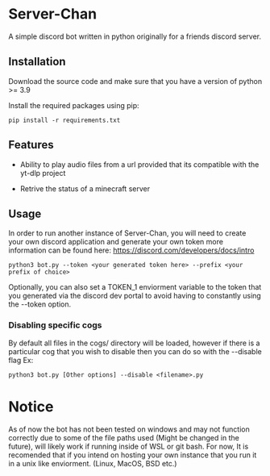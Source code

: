 # Server-Chan
A simple discord bot written in python originally for a friends discord server.

## Installation
Download the source code and make sure that you have a version of python >= 3.9

Install the required packages using pip:

    pip install -r requirements.txt

## Features
- Ability to play audio files from a url provided that its compatible
with the yt-dlp project

- Retrive the status of a minecraft server

## Usage
In order to run another instance of Server-Chan, you will need to create your own discord application and generate your own token
more information can be found here: https://discord.com/developers/docs/intro

    python3 bot.py --token <your generated token here> --prefix <your prefix of choice>

Optionally, you can also set a TOKEN_1 enviorment variable to the token that you generated via the discord dev portal to avoid having to constantly using the --token option.

### Disabling specific cogs
By default all files in the cogs/ directory will be loaded, however if there is a particular cog that you wish to disable then you can do so with the --disable flag
Ex:

    python3 bot.py [Other options] --disable <filename>.py

# Notice
As of now the bot has not been tested on windows and may not function correctly due to some of the file paths used (Might be changed in the future), will likely
work if running inside of WSL or git bash. For now, It is recomended that if you intend on hosting your own instance that you run it in a
unix like enviorment. (Linux, MacOS, BSD etc.)
